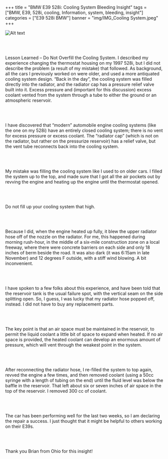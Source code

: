
+++
title = "BMW E39 528i: Cooling System Bleeding Insight"
tags = ["BMW, E39, 528i, cooling, Information, system, bleeding, insight"]
categories = ["E39 528i BMW"]
banner = "img/IMG_Cooling System.jpeg"
+++

![Alt text](https://e39source.com/wp-content/uploads/2020/04/unnamed.jpg)

&nbsp;<br/><br/>

Lesson Learned – Do Not Overfill the Cooling System. I described my experience changing the thermostat housing on my 1997 528i, but I did not describe the problem (a result of my mistake) that followed. As background, all the cars I previously worked on were older, and used a more antiquated cooling system design. “Back in the day”, the cooling system was filled directly into the radiator, and the radiator cap has a pressure relief valve built into it. Excess pressure and (important for this discussion) excess coolant vented from the system through a tube to either the ground or an atmospheric reservoir.

&nbsp;<br/><br/>

I have discovered that “modern” automobile engine cooling systems (like the one on my 528i) have an entirely closed cooling system; there is no vent for excess pressure or excess coolant. The “radiator cap” (which is not on the radiator, but rather on the pressurize reservoir) has a relief valve, but the vent tube reconnects back into the cooling system.

&nbsp;<br/><br/>

My mistake was filling the cooling system like I used to on older cars. I filled the system up to the top, and made sure that I got all the air pockets out by revving the engine and heating up the engine until the thermostat opened.

&nbsp;<br/><br/>

Do not fill up your cooling system that high.

&nbsp;<br/><br/>

Because I did, when the engine heated up fully, it blew the upper radiator hose off of the nozzle on the radiator. For me, this happened during morning rush-hour, in the middle of a six-mile construction zone on a local freeway, where there were concrete barriers on each side and only 18 inches of berm beside the road. It was also dark (it was 6:15am in late November) and 12 degrees F outside, with a stiff wind blowing. A bit inconvenient.

&nbsp;<br/><br/>

I have spoken to a few folks about this experience, and have been told that the reservoir tank is the usual failure spot, with the vertical seam on the side splitting open. So, I guess, I was lucky that my radiator hose popped off, instead. I did not have to buy any replacement parts.

&nbsp;<br/><br/>

The key point is that an air space must be maintained in the reservoir, to permit the liquid coolant a little bit of space to expand when heated. If no air space is provided, the heated coolant can develop an enormous amount of pressure, which will vent through the weakest point in the system.

&nbsp;<br/><br/>

After reconnecting the radiator hose, I re-filled the system to top again, revved the engine a few times, and then removed coolant (using a 50cc syringe with a length of tubing on the end) until the fluid level was below the baffle in the reservoir. That left about six or seven inches of air space in the top of the reservoir. I removed 300 cc of coolant.

&nbsp;<br/><br/>

The car has been performing well for the last two weeks, so I am declaring the repair a success. I just thought that it might be helpful to others working on their E39s.

&nbsp;<br/><br/>

Thank you Brian from Ohio for this insight!

&nbsp;<br/><br/>